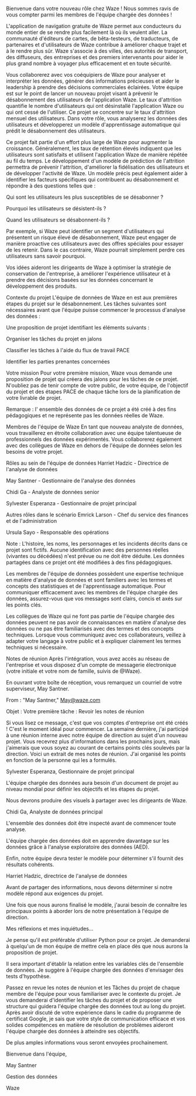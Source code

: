 Bienvenue dans votre nouveau rôle chez Waze ! Nous sommes ravis de vous compter parmi les membres de l'équipe chargée des données !

L'application de navigation gratuite de Waze permet aux conducteurs du monde entier de se rendre plus facilement là où ils veulent aller. La communauté d'éditeurs de cartes, de bêta-testeurs, de traducteurs, de partenaires et d'utilisateurs de Waze contribue à améliorer chaque trajet et à le rendre plus sûr. Waze s'associe à des villes, des autorités de transport, des diffuseurs, des entreprises et des premiers intervenants pour aider le plus grand nombre à voyager plus efficacement et en toute sécurité.

Vous collaborerez avec vos coéquipiers de Waze pour analyser et interpréter les données, générer des informations précieuses et aider le leadership à prendre des décisions commerciales éclairées. Votre équipe est sur le point de lancer un nouveau projet visant à prévenir le désabonnement des utilisateurs de l'application Waze. Le taux d'attrition quantifie le nombre d'utilisateurs qui ont désinstallé l'application Waze ou qui ont cessé de l'utiliser. Ce projet se concentre sur le taux d'attrition mensuel des utilisateurs. Dans votre rôle, vous analyserez les données des utilisateurs et développerez un modèle d'apprentissage automatique qui prédit le désabonnement des utilisateurs.

Ce projet fait partie d'un effort plus large de Waze pour augmenter la croissance. Généralement, les taux de rétention élevés indiquent que les utilisateurs sont satisfaits et utilisent l'application Waze de manière répétée au fil du temps. Le développement d'un modèle de prédiction de l'attrition permettra de prévenir l'attrition, d'améliorer la fidélisation des utilisateurs et de développer l'activité de Waze. Un modèle précis peut également aider à identifier les facteurs spécifiques qui contribuent au désabonnement et répondre à des questions telles que :

Qui sont les utilisateurs les plus susceptibles de se désabonner ?

Pourquoi les utilisateurs se désistent-ils ?

Quand les utilisateurs se désabonnent-ils ?

Par exemple, si Waze peut identifier un segment d'utilisateurs qui présentent un risque élevé de désabonnement, Waze peut engager de manière proactive ces utilisateurs avec des offres spéciales pour essayer de les retenir. Dans le cas contraire, Waze pourrait simplement perdre ces utilisateurs sans savoir pourquoi.

Vos idées aideront les dirigeants de Waze à optimiser la stratégie de conservation de l'entreprise, à améliorer l'expérience utilisateur et à prendre des décisions basées sur les données concernant le développement des produits.

Contexte du projet
L'équipe de données de Waze en est aux premières étapes du projet sur le désabonnement. Les tâches suivantes sont nécessaires avant que l'équipe puisse commencer le processus d'analyse des données :

Une proposition de projet identifiant les éléments suivants :

Organiser les tâches du projet en jalons

Classifier les tâches à l'aide du flux de travail PACE

Identifier les parties prenantes concernées

Votre mission
Pour votre première mission, Waze vous demande une proposition de projet qui créera des jalons pour les tâches de ce projet. N'oubliez pas de tenir compte de votre public, de votre équipe, de l'objectif du projet et des étapes PACE de chaque tâche lors de la planification de votre livrable de projet.

Remarque : l' ensemble des données de ce projet a été créé à des fins pédagogiques et ne représente pas les données réelles de Waze.

Membres de l'équipe de Waze
En tant que nouveau analyste de données, vous travaillerez en étroite collaboration avec une équipe talentueuse de professionnels des données expérimentés. Vous collaborerez également avec des collègues de Waze en dehors de l'équipe de données selon les besoins de votre projet.

Rôles au sein de l'équipe de données
Harriet Hadzic - Directrice de l'analyse de données

May Santner - Gestionnaire de l'analyse des données

Chidi Ga - Analyste de données senior

Sylvester Esperanza - Gestionnaire de projet principal

Autres rôles dans le scénario
Emrick Larson - Chef du service des finances et de l'administration

Ursula Sayo - Responsable des opérations

Note : L'histoire, les noms, les personnages et les incidents décrits dans ce projet sont fictifs. Aucune identification avec des personnes réelles (vivantes ou décédées) n'est prévue ou ne doit être déduite. Les données partagées dans ce projet ont été modifiées à des fins pédagogiques.

Les membres de l'équipe de données possèdent une expertise technique en matière d'analyse de données et sont familiers avec les termes et concepts des statistiques et de l'apprentissage automatique. Pour communiquer efficacement avec les membres de l'équipe chargée des données, assurez-vous que vos messages sont clairs, concis et axés sur les points clés.

Les collègues de Waze qui ne font pas partie de l'équipe chargée des données peuvent ne pas avoir de connaissances en matière d'analyse des données ou ne pas être familiarisés avec des termes et des concepts techniques. Lorsque vous communiquez avec ces collaborateurs, veillez à adapter votre langage à votre public et à expliquer clairement les termes techniques si nécessaire.

Notes de réunion
Après l'intégration, vous avez accès au réseau de l'entreprise et vous disposez d'un compte de messagerie électronique (votre initiale et votre nom de famille, suivis de @Waze).

En ouvrant votre boîte de réception, vous remarquez un courriel de votre superviseur, May Santner.

From : "May Santner," May@waze.com

Objet : Votre première tâche : Revoir les notes de réunion

Si vous lisez ce message, c'est que vos comptes d'entreprise ont été créés ! C'est le moment idéal pour commencer. La semaine dernière, j'ai participé à une réunion interne avec notre équipe de direction au sujet d'un nouveau projet. Vous recevrez plus d'informations dans les prochains jours, mais j'aimerais que vous soyez au courant de certains points clés soulevés par la direction. Voici un extrait de mes notes de réunion. J'ai organisé les points en fonction de la personne qui les a formulés.

Sylvester Esperanza, Gestionnaire de projet principal

L'équipe chargée des données aura besoin d'un document de projet au niveau mondial pour définir les objectifs et les étapes du projet.

Nous devrons produire des visuels à partager avec les dirigeants de Waze.

Chidi Ga, Analyste de données principal

L'ensemble des données doit être inspecté avant de commencer toute analyse.

L'équipe chargée des données doit en apprendre davantage sur les données grâce à l'analyse exploratoire des données (AED).

Enfin, notre équipe devra tester le modèle pour déterminer s'il fournit des résultats cohérents.

Harriet Hadzic, directrice de l'analyse de données

Avant de partager des informations, nous devons déterminer si notre modèle répond aux exigences du projet.

Une fois que nous aurons finalisé le modèle, j'aurai besoin de connaître les principaux points à aborder lors de notre présentation à l'équipe de direction.

Mes réflexions et mes inquiétudes...

Je pense qu'il est préférable d'utiliser Python pour ce projet. Je demanderai à quelqu'un de mon équipe de mettre cela en place dès que nous aurons la proposition de projet.

Il sera important d'établir la relation entre les variables clés de l'ensemble de données. Je suggère à l'équipe chargée des données d'envisager des tests d'hypothèse.

Passez en revue les notes de réunion et les Tâches du projet de chaque membre de l'équipe pour vous familiariser avec le contexte du projet. Je vous demanderai d'identifier les tâches du projet et de proposer une structure qui guidera l'équipe chargée des données tout au long du projet. Après avoir discuté de votre expérience dans le cadre du programme de certificat Google, je sais que votre style de communication efficace et vos solides compétences en matière de résolution de problèmes aideront l'équipe chargée des données à atteindre ses objectifs.

De plus amples informations vous seront envoyées prochainement.

Bienvenue dans l'équipe,

May Santner

Gestion des données

Waze

